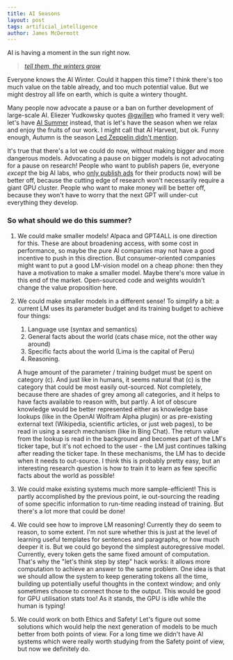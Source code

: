 ```yaml
---
title: AI Seasons
layout: post
tags: artificial_intelligence
author: James McDermott
---
```


AI is having a moment in the sun right now.

> *[tell them, the winters grow](https://www.lightspeedmagazine.com/fiction/love-is-the-plan-the-plan-is-death/)*

Everyone knows the AI Winter. Could it happen this time? I think there's too much value on the table already, and too much potential value. But we might destroy all life on earth, which is quite a wintery thought.

Many people now advocate a pause or a ban on further development of large-scale AI. Eliezer Yudkowsky quotes [@gwillen](https://twitter.com/gwillen/) who framed it very well: let's have [AI Summer](https://twitter.com/ESYudkowsky/status/1636315864596385792) instead, that is let's have the season when we relax and enjoy the fruits of our work. I might call that AI Harvest, but ok. Funny enough, Autumn is the season [Led Zeppelin didn't mention](https://genius.com/Led-zeppelin-the-rain-song-lyrics).

It's true that there's a lot we could do now, without making bigger and more dangerous models. Advocating a pause on bigger models is not advocating for a pause on research! People who want to publish papers (ie, everyone *except* the big AI labs, who [only publish ads](https://cdn.openai.com/papers/gpt-4.pdf) for their products now) will be better off, because the cutting edge of research won't necessarily require a giant GPU cluster. People who want to make money will be better off, because they won't have to worry that the next GPT will under-cut everything they develop. 


### So what should we do this summer?

1. We could make smaller models! Alpaca and GPT4ALL is one direction for this. These are about broadening access, with some cost in performance, so maybe the pure AI companies may not have a good incentive to push in this direction. But consumer-oriented companies might want to put a good LM-vision model on a cheap phone: then they have a motivation to make a smaller model. Maybe there's more value in this end of the market. Open-sourced code and weights wouldn't change the value proposition here.

2. We could make smaller models in a different sense! To simplify a bit: a current LM uses its parameter budget and its training budget to achieve four things:

    1. Language use (syntax and semantics)
    2. General facts about the world (cats chase mice, not the other way around)
    3. Specific facts about the world (Lima is the capital of Peru)
    4. Reasoning.

    A huge amount of the parameter / training budget must be spent on category (c). And just like in humans, it seems natural that (c) is the category that could be most easily out-sourced. Not completely, because there are shades of grey among all categories, and it helps to have facts available to reason with, but partly. A lot of obscure knowledge would be better represented either as knowledge base lookups (like in the OpenAI Wolfram Alpha plugin) or as pre-existing external text (Wikipedia, scientific articles, or just web pages), to be read in using a search mechanism (like in Bing Chat). The return value from the lookup is read in the background and becomes part of the LM's ticker tape, but it's not echoed to the user - the LM just continues talking after reading the ticker tape. In these mechanisms, the LM has to decide when it needs to out-source. I think this is probably pretty easy, but an interesting research question is how to train it to learn as few specific facts about the world as possible! 

3. We could make existing systems much more sample-efficient! This is partly accomplished by the previous point, ie out-sourcing the reading of some specific information to run-time reading instead of training. But there's a lot more that could be done!

4. We could see how to improve LM reasoning! Currently they do seem to reason, to some extent. I'm not sure whether this is just at the level of learning useful templates for sentences and paragraphs, or how much deeper it is. But we could go beyond the simplest autoregressive model. Currently, every token gets the same fixed amount of computation. That's why the "let's think step by step" hack works: it allows more computation to achieve an answer to the same problem. One idea is that we should allow the system to keep generating tokens all the time, building up potentially useful thoughts in the context window; and only sometimes choose to connect those to the output. This would be good for GPU utilisation stats too! As it stands, the GPU is idle while the human is typing!

5. We could work on both Ethics and Safety! Let's figure out some solutions which would help the next generation of models to be much better from both points of view. For a long time we didn't have AI systems which were really worth studying from the Safety point of view, but now we definitely do. 

